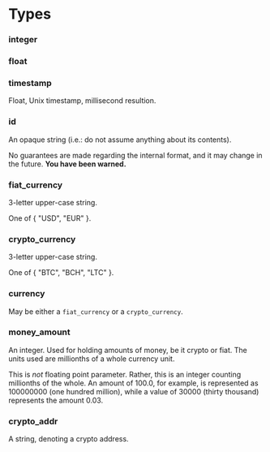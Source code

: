 # Types #

### integer ###

### float ###

### timestamp ###

Float, Unix timestamp, millisecond resultion.

### id ###

An opaque string (i.e.: do not assume anything about its contents).

<aside class="warning">
No guarantees are made regarding the internal format, and it may change in the future. <strong>You have been warned.</strong>
</aside>

### fiat_currency ###

3-letter upper-case string.

One of { "USD", "EUR" }.

### crypto_currency ###

3-letter upper-case string.

One of { "BTC", "BCH", "LTC" }.

### currency ###

May be either a `fiat_currency` or a `crypto_currency`.

### money_amount ###

An integer. Used for holding amounts of money, be it crypto or fiat. The units used are millionths of a whole currency unit.

<aside class="notice">
This is <em>not</em> floating point parameter. Rather, this is an integer counting millionths of the whole. An amount of 100.0, for example, is represented as 100000000 (one hundred million), while a value of 30000 (thirty thousand) represents the amount 0.03.
</aside>

### crypto_addr ###

A string, denoting a crypto address.

[modeline]: # ( vim: set ts=2 sw=2 expandtab wrap linebreak: )
